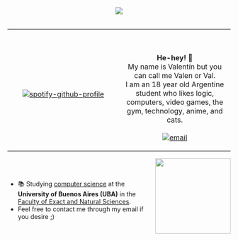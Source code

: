 <div align="center">
<img src="https://c.tenor.com/AV0aXNyLmlsAAAAC/neon-genesis-evangelion-misato-katsuragi.gif">
<br><br>
<table width="100%">
<td width="50%">
<div align="center">

&nbsp; <br> [![spotify-github-profile](https://spotify-github-profile.vercel.app/api/view?uid=itzvalen_&cover_image=true&theme=natemoo-re&bar_color=DA70D6&bar_color_cover=false)](https://spotify-github-profile.vercel.app/api/view?uid=itzvalen_&redirect=true)

</div>
</td>
<td width="50%">

&nbsp;<p align="center">
<b>He-hey! 👋</b><br>
My name is Valentín but you can call me Valen or Val.<br>
I am an 18 year old Argentine student who likes logic, computers, video games, the gym, technology, anime, and cats.<br><br>
[![email](https://img.shields.io/badge/email-me-DA70D6?style=flat-square&logo=gmail&logoColor=white)](mailto:valen@duck.com)

</p>
</td>
</table>
</div>
<div align="center">
<img height="170px" src='https://github-readme-stats.vercel.app/api?username=valndev&show_icons=true&include_all_commits=true&title_color=fff&icon_color=DA70D6&text_color=9f9f9f&bg_color=151515' align="right">
</div>
<br><br>

* 📚 Studying <a href="https://computacion.dc.uba.ar/plan-de-estudios/">computer science</a> at the <b>University of Buenos Aires (UBA)</b> in the <a href="https://exactas.uba.ar/">Faculty of Exact and Natural Sciences</a>.
* Feel free to contact me through my email if you desire ;)
